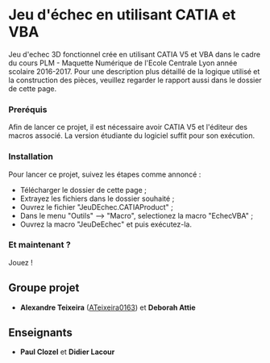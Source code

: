 # Jeu d'échec en utilisant CATIA et VBA

Jeu d'echec 3D fonctionnel crée en utilisant CATIA V5 et VBA dans le cadre du cours PLM - Maquette Numérique de l'Ecole Centrale Lyon année scolaire 2016-2017. Pour une description plus détaillé de la logique utilisé et la construction des pièces, veuillez regarder le rapport aussi dans le dossier de cette page.

### Preréquis

Afin de lancer ce projet, il est nécessaire avoir CATIA V5 et l'éditeur des macros associé. La version étudiante du logiciel suffit pour son exécution.

### Installation

Pour lancer ce projet, suivez les étapes comme annoncé :

- Télécharger le dossier de cette page ;
- Extrayez les fichiers dans le dossier souhaité ;
- Ouvrez le fichier "JeuDEchec.CATIAProduct" ;
- Dans le menu "Outils" --> "Macro", selectionez la macro "EchecVBA" ;
- Ouvrez la macro "JeuDeEchec" et puis exécutez-la. 

### Et maintenant ?

Jouez !

## Groupe projet

* **Alexandre Teixeira** ([ATeixeira0163](https://github.com/ateixeira0163)) et **Deborah Attie** 

## Enseignants

* **Paul Clozel** et **Didier Lacour**
